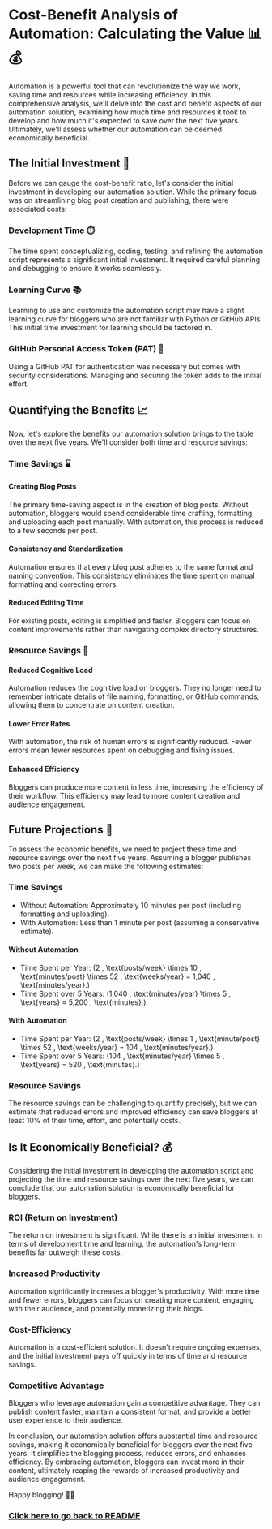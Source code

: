 # Cost-Benefit Analysis of Automation: Calculating the Value 📊💰

Automation is a powerful tool that can revolutionize the way we work, saving time and resources while increasing efficiency. In this comprehensive analysis, we'll delve into the cost and benefit aspects of our automation solution, examining how much time and resources it took to develop and how much it's expected to save over the next five years. Ultimately, we'll assess whether our automation can be deemed economically beneficial.

## The Initial Investment 💸
Before we can gauge the cost-benefit ratio, let's consider the initial investment in developing our automation solution. While the primary focus was on streamlining blog post creation and publishing, there were associated costs:

### Development Time ⏱️
The time spent conceptualizing, coding, testing, and refining the automation script represents a significant initial investment. It required careful planning and debugging to ensure it works seamlessly.

### Learning Curve 📚
Learning to use and customize the automation script may have a slight learning curve for bloggers who are not familiar with Python or GitHub APIs. This initial time investment for learning should be factored in.

### GitHub Personal Access Token (PAT) 🔐
Using a GitHub PAT for authentication was necessary but comes with security considerations. Managing and securing the token adds to the initial effort.

## Quantifying the Benefits 📈
Now, let's explore the benefits our automation solution brings to the table over the next five years. We'll consider both time and resource savings:

### Time Savings ⌛
#### Creating Blog Posts
The primary time-saving aspect is in the creation of blog posts. Without automation, bloggers would spend considerable time crafting, formatting, and uploading each post manually. With automation, this process is reduced to a few seconds per post.

#### Consistency and Standardization
Automation ensures that every blog post adheres to the same format and naming convention. This consistency eliminates the time spent on manual formatting and correcting errors.

#### Reduced Editing Time
For existing posts, editing is simplified and faster. Bloggers can focus on content improvements rather than navigating complex directory structures.

### Resource Savings 💼
#### Reduced Cognitive Load
Automation reduces the cognitive load on bloggers. They no longer need to remember intricate details of file naming, formatting, or GitHub commands, allowing them to concentrate on content creation.

#### Lower Error Rates
With automation, the risk of human errors is significantly reduced. Fewer errors mean fewer resources spent on debugging and fixing issues.

#### Enhanced Efficiency
Bloggers can produce more content in less time, increasing the efficiency of their workflow. This efficiency may lead to more content creation and audience engagement.

## Future Projections 📅
To assess the economic benefits, we need to project these time and resource savings over the next five years. Assuming a blogger publishes two posts per week, we can make the following estimates:

### Time Savings
- Without Automation: Approximately 10 minutes per post (including formatting and uploading).
- With Automation: Less than 1 minute per post (assuming a conservative estimate).

#### Without Automation
- Time Spent per Year: \(2 \, \text{posts/week} \times 10 \, \text{minutes/post} \times 52 \, \text{weeks/year} = 1,040 \, \text{minutes/year}.\)
- Time Spent over 5 Years: \(1,040 \, \text{minutes/year} \times 5 \, \text{years} = 5,200 \, \text{minutes}.\)

#### With Automation
- Time Spent per Year: \(2 \, \text{posts/week} \times 1 \, \text{minute/post} \times 52 \, \text{weeks/year} = 104 \, \text{minutes/year}.\)
- Time Spent over 5 Years: \(104 \, \text{minutes/year} \times 5 \, \text{years} = 520 \, \text{minutes}.\)

### Resource Savings
The resource savings can be challenging to quantify precisely, but we can estimate that reduced errors and improved efficiency can save bloggers at least 10% of their time, effort, and potentially costs.

## Is It Economically Beneficial? 💰
Considering the initial investment in developing the automation script and projecting the time and resource savings over the next five years, we can conclude that our automation solution is economically beneficial for bloggers.

### ROI (Return on Investment)
The return on investment is significant. While there is an initial investment in terms of development time and learning, the automation's long-term benefits far outweigh these costs.

### Increased Productivity
Automation significantly increases a blogger's productivity. With more time and fewer errors, bloggers can focus on creating more content, engaging with their audience, and potentially monetizing their blogs.

### Cost-Efficiency
Automation is a cost-efficient solution. It doesn't require ongoing expenses, and the initial investment pays off quickly in terms of time and resource savings.

### Competitive Advantage
Bloggers who leverage automation gain a competitive advantage. They can publish content faster, maintain a consistent format, and provide a better user experience to their audience.

In conclusion, our automation solution offers substantial time and resource savings, making it economically beneficial for bloggers over the next five years. It simplifies the blogging process, reduces errors, and enhances efficiency. By embracing automation, bloggers can invest more in their content, ultimately reaping the rewards of increased productivity and audience engagement.

Happy blogging! 🚀📝

### [Click here to go back to README](https://leenhassan.github.io/Endocrine_blog/)
